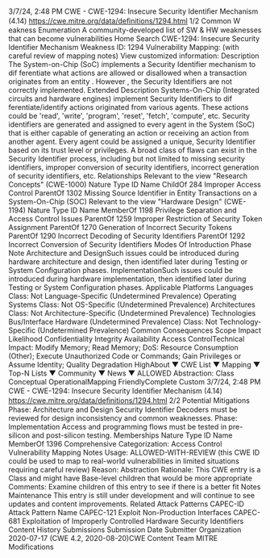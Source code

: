 3/7/24, 2:48 PM CWE - CWE-1294: Insecure Security Identiﬁer Mechanism (4.14)
https://cwe.mitre.org/data/deﬁnitions/1294.html 1/2
Common W eakness Enumeration
A community-developed list of SW & HW weaknesses that can become
vulnerabilities
Home Search
CWE-1294: Insecure Security Identifier Mechanism
Weakness ID: 1294
Vulnerability Mapping: (with careful review of mapping notes)
View customized information:
 Description
The System-on-Chip (SoC) implements a Security Identifier mechanism to dif ferentiate what actions are allowed or disallowed when a
transaction originates from an entity . However , the Security Identifiers are not correctly implemented.
 Extended Description
Systems-On-Chip (Integrated circuits and hardware engines) implement Security Identifiers to dif ferentiate/identify actions originated
from various agents. These actions could be 'read', 'write', 'program', 'reset', 'fetch', 'compute', etc. Security identifiers are generated
and assigned to every agent in the System (SoC) that is either capable of generating an action or receiving an action from another
agent. Every agent could be assigned a unique, Security Identifier based on its trust level or privileges.
A broad class of flaws can exist in the Security Identifier process, including but not limited to missing security identifiers, improper
conversion of security identifiers, incorrect generation of security identifiers, etc.
 Relationships
 Relevant to the view "Research Concepts" (CWE-1000)
Nature Type ID Name
ChildOf 284 Improper Access Control
ParentOf 1302 Missing Source Identifier in Entity Transactions on a System-On-Chip (SOC)
 Relevant to the view "Hardware Design" (CWE-1194)
Nature Type ID Name
MemberOf 1198 Privilege Separation and Access Control Issues
ParentOf 1259 Improper Restriction of Security Token Assignment
ParentOf 1270 Generation of Incorrect Security Tokens
ParentOf 1290 Incorrect Decoding of Security Identifiers
ParentOf 1292 Incorrect Conversion of Security Identifiers
 Modes Of Introduction
Phase Note
Architecture and DesignSuch issues could be introduced during hardware architecture and design, then identified later during
Testing or System Configuration phases.
ImplementationSuch issues could be introduced during hardware implementation, then identified later during Testing or
System Configuration phases.
 Applicable Platforms
Languages
Class: Not Language-Specific (Undetermined Prevalence)
Operating Systems
Class: Not OS-Specific (Undetermined Prevalence)
Architectures
Class: Not Architecture-Specific (Undetermined Prevalence)
Technologies
Bus/Interface Hardware (Undetermined Prevalence)
Class: Not Technology-Specific (Undetermined Prevalence)
 Common Consequences
Scope Impact Likelihood
Confidentiality
Integrity
Availability
Access ControlTechnical Impact: Modify Memory; Read Memory; DoS: Resource Consumption (Other); Execute Unauthorized Code or
Commands; Gain Privileges or Assume Identity; Quality Degradation HighAbout ▼ CWE List ▼ Mapping ▼ Top-N Lists ▼ Community ▼ News ▼
ALLOWED
Abstraction: Class
Conceptual OperationalMapping
FriendlyComplete Custom
3/7/24, 2:48 PM CWE - CWE-1294: Insecure Security Identiﬁer Mechanism (4.14)
https://cwe.mitre.org/data/deﬁnitions/1294.html 2/2
 Potential Mitigations
Phase: Architecture and Design
Security Identifier Decoders must be reviewed for design inconsistency and common weaknesses.
Phase: Implementation
Access and programming flows must be tested in pre-silicon and post-silicon testing.
 Memberships
Nature Type ID Name
MemberOf 1396 Comprehensive Categorization: Access Control
 Vulnerability Mapping Notes
Usage: ALLOWED-WITH-REVIEW
(this CWE ID could be used to map to real-world vulnerabilities in limited situations requiring careful review)
Reason: Abstraction
Rationale:
This CWE entry is a Class and might have Base-level children that would be more appropriate
Comments:
Examine children of this entry to see if there is a better fit
 Notes
Maintenance
This entry is still under development and will continue to see updates and content improvements.
 Related Attack Patterns
CAPEC-ID Attack Pattern Name
CAPEC-121 Exploit Non-Production Interfaces
CAPEC-681 Exploitation of Improperly Controlled Hardware Security Identifiers
 Content History
 Submissions
Submission Date Submitter Organization
2020-07-17
(CWE 4.2, 2020-08-20)CWE Content Team MITRE
 Modifications
